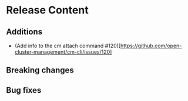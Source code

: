 [comment]: # ( Copyright Contributors to the Open Cluster Management project )
# Release Content
## Additions
- (Add info to the cm attach command #120)[https://github.com/open-cluster-management/cm-cli/issues/120]
## Breaking changes

## Bug fixes



